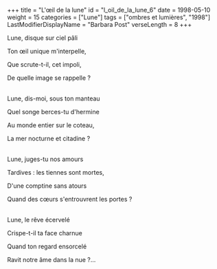 +++
title = "L'œil de la lune"
id = "l_oil_de_la_lune_6"
date = 1998-05-10
weight = 15
categories = ["Lune"]
tags = ["ombres et lumières", "1998"]
LastModifierDisplayName = "Barbara Post"
verseLength = 8
+++

Lune, disque sur ciel pâli

Ton œil unique m'interpelle,

Que scrute-t-il, cet impoli,

De quelle image se rappelle ?

 \
Lune, dis-moi, sous ton manteau

Quel songe berces-tu d'hermine

Au monde entier sur le coteau,

La mer nocturne et citadine ?

 \
Lune, juges-tu nos amours

Tardives : les tiennes sont mortes,

D'une comptine sans atours

Quand des cœurs s'entrouvrent les portes ?

 \
Lune, le rêve écervelé

Crispe-t-il ta face charnue

Quand ton regard ensorcelé

Ravit notre âme dans la nue ?...
